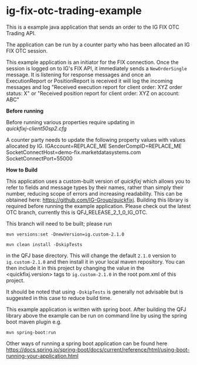 ig-fix-otc-trading-example
==========

This is a example java application that sends an order to the IG FIX OTC Trading API. 

The application can be run by a counter party who has been allocated an IG FIX OTC session. 

This example application is an initiator for the FIX connection. Once the session is logged on to IG's FIX API, it immediately sends a `NewOrderSingle` message. It is listening for response messages and once an ExecutionReport or PositionReport is received it will log the incoming messages and log "Received execution report for client order: XYZ order status: X" or "Received position report for client order: XYZ on account: ABC" 


**Before running**

Before running various properties require updating in  
_quickfixj-client50sp2.cfg_

A counter party needs to update the following property values with values allocated by IG.
IGAccount=REPLACE_ME
SenderCompID=REPLACE_ME
SocketConnectHost=demo-fix.marketdatasystems.com
SocketConnectPort=55000


**How to Build**

This application uses a custom-built version of _quickfixj_ which allows you to refer to fields and message types by their names, rather than simply their number, reducing scope of errors and increasing readability. This can be obtained here: https://github.com/IG-Group/quickfixj. Building this library is required before running the example application. Please check out the latest OTC branch, currently this is QFJ_RELEASE_2_1_0_IG_OTC.

This branch will need to be built; please run

`mvn versions:set -DnewVersion=ig.custom-2.1.0`

`mvn clean install -DskipTests`

in the QFJ base directory. This will change the default `2.1.0` version to `ig.custom-2.1.0` and then install it in your local maven repository. You can then include it in this project by changing the value in the <quickfixj.version> tags to `ig.custom-2.1.0` in the root pom.xml of this project.

It should be noted that using `-DskipTests` is generally not advisable but is suggested in this case to reduce build time.


This example application is written with spring boot. After building the QFJ library above the example can be run on command line by using the spring boot maven plugin e.g. 
 
 `mvn spring-boot:run`

Other ways of running a spring boot application can be found here 
https://docs.spring.io/spring-boot/docs/current/reference/html/using-boot-running-your-application.html




